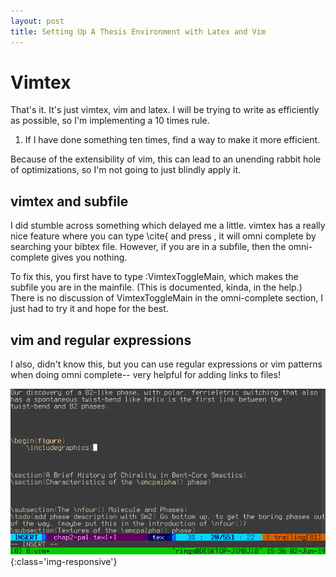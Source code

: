 ```yaml
---
layout: post
title: Setting Up A Thesis Environment with Latex and Vim
---
```


# Vimtex

That's it. It's just vimtex, vim and latex. I will be trying to write as efficiently as possible, so I'm implementing a 10 times rule.

1. If I have done something ten times, find a way to make it more efficient.

Because of the extensibility of vim, this can lead to an unending rabbit hole of optimizations, so I'm not going to just blindly apply it.


## vimtex and subfile

I did stumble across something which delayed me a little. vimtex has a really nice feature where you can type \cite{ and press <c-x> <c-o>, it will omni complete by searching your bibtex file. However, if you are in a subfile, then the omni-complete gives you nothing. 

To fix this, you first have to type :VimtexToggleMain, which makes the subfile you are in the mainfile. (This is documented, kinda, in the help.) There is no discussion of VimtexToggleMain in the omni-complete section, I just had to try it and hope for the best. 

## vim and regular expressions

I also, didn't know this, but you can use regular expressions or vim patterns when doing omni complete-- very helpful for adding links to files!

![vim-regex](/assets/vimregex.gif){:class='img-responsive'} 

